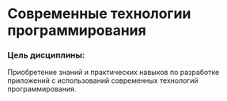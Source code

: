 # Современные технологии программирования

### Цель дисциплины:

Приобретение знаний и практических навыков по разработке
приложений с использований современных технологий программирования. 
